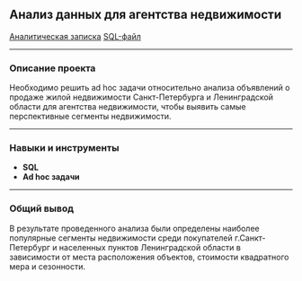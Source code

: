 ## Анализ данных для агентства недвижимости

[Аналитическая записка](https://disk.yandex.ru/d/tZmyUiZFxHUCRQ)
[SQL-файл](https://github.com/Olga-Agafonova-21/Practicum_project/blob/main/проект_8/Проект_Агентство_недвижимости(DBeaver-файл).sql)

---

### Описание проекта

Необходимо решить ad hoc задачи относительно анализа объявлений о продаже жилой недвижимости Санкт-Петербурга и Ленинградской области для агентства недвижимости, чтобы выявить самые перспективные сегменты недвижимости.

---

### Навыки и инструменты

* **SQL**
* **Ad hoc задачи**
  
---

### Общий вывод

В результате проведенного анализа были определены наиболее популярные сегменты недвижимости среди покупателей г.Санкт-Петербург и населенных пунктов Ленинградской области в зависимости от места расположения объектов, стоимости квадратного мера и сезонности.
